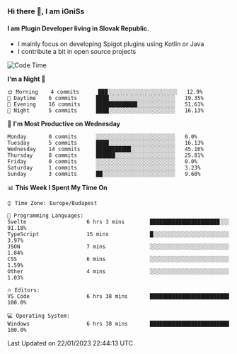 ### Hi there 👋, I am iGniSs

#### I am Plugin Developer living in Slovak Republic.
- I mainly focus on developing Spigot plugins using Kotlin or Java
- I contribute a bit in open source projects

<!--START_SECTION:waka-->
![Code Time](http://img.shields.io/badge/Code%20Time-1%2C017%20hrs%2046%20mins-blue)

**I'm a Night 🦉** 

```text
🌞 Morning    4 commits      ███░░░░░░░░░░░░░░░░░░░░░░   12.9% 
🌆 Daytime    6 commits      ████░░░░░░░░░░░░░░░░░░░░░   19.35% 
🌃 Evening    16 commits     █████████████░░░░░░░░░░░░   51.61% 
🌙 Night      5 commits      ████░░░░░░░░░░░░░░░░░░░░░   16.13%

```
📅 **I'm Most Productive on Wednesday** 

```text
Monday       0 commits      ░░░░░░░░░░░░░░░░░░░░░░░░░   0.0% 
Tuesday      5 commits      ████░░░░░░░░░░░░░░░░░░░░░   16.13% 
Wednesday    14 commits     ███████████░░░░░░░░░░░░░░   45.16% 
Thursday     8 commits      ██████░░░░░░░░░░░░░░░░░░░   25.81% 
Friday       0 commits      ░░░░░░░░░░░░░░░░░░░░░░░░░   0.0% 
Saturday     1 commits      ░░░░░░░░░░░░░░░░░░░░░░░░░   3.23% 
Sunday       3 commits      ██░░░░░░░░░░░░░░░░░░░░░░░   9.68%

```


📊 **This Week I Spent My Time On** 

```text
⌚︎ Time Zone: Europe/Budapest

💬 Programming Languages: 
Svelte                   6 hrs 3 mins        ██████████████████████░░░   91.18% 
TypeScript               15 mins             █░░░░░░░░░░░░░░░░░░░░░░░░   3.97% 
JSON                     7 mins              ░░░░░░░░░░░░░░░░░░░░░░░░░   1.84% 
CSS                      6 mins              ░░░░░░░░░░░░░░░░░░░░░░░░░   1.59% 
Other                    4 mins              ░░░░░░░░░░░░░░░░░░░░░░░░░   1.03%

🔥 Editors: 
VS Code                  6 hrs 38 mins       █████████████████████████   100.0%

💻 Operating System: 
Windows                  6 hrs 38 mins       █████████████████████████   100.0%

```


 Last Updated on 22/01/2023 22:44:13 UTC
<!--END_SECTION:waka-->